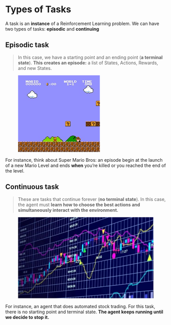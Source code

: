 # Types of Tasks

A task is an **instance** of a Reinforcement Learning problem. We can have two types of tasks: **episodic** and **continuing**

## **Episodic task**

> In this case, we have a starting point and an ending point (**a terminal state**). **This creates an episode:** a list of States, Actions, Rewards, and new States.

<figure><img src="../assets/10.jpeg" alt=""><figcaption></figcaption></figure>

For instance, think about Super Mario Bros: an episode begin at the launch of a new Mario Level and ends **when** you’re killed or you reached the end of the level.

## **Continuous task**

> These are tasks that continue forever (**no terminal state**). In this case, the agent must **learn how to choose the best actions and simultaneously interact with the environment.**

<figure><img src="../assets/11.jpeg" alt=""><figcaption></figcaption></figure>

For instance, an agent that does automated stock trading. For this task, there is no starting point and terminal state. **The agent keeps running until we decide to stop it.**

